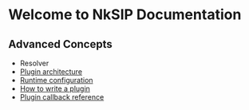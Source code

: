 # Welcome to NkSIP Documentation

## Advanced Concepts

* Resolver
* [Plugin architecture](plugin_architecture.md)
* [Runtime configuration](runtime_configuration.md)
* [How to write a plugin](write_a_plugin.md)
* [Plugin callback reference](plugin_callbacks.md)

